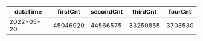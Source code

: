 |dataTime|firstCnt|secondCnt|thirdCnt|fourCnt|
|-|-|-|-|-|
|2022-05-20|45046920|44566575|33250855|3703530|
